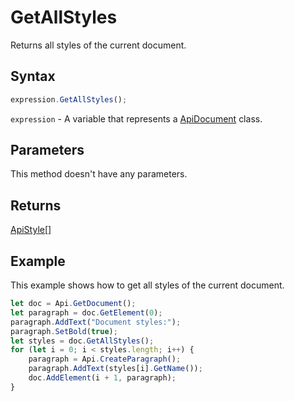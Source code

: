 # GetAllStyles

Returns all styles of the current document.

## Syntax

```javascript
expression.GetAllStyles();
```

`expression` - A variable that represents a [ApiDocument](../ApiDocument.md) class.

## Parameters

This method doesn't have any parameters.

## Returns

[ApiStyle[]](../../ApiStyle/ApiStyle.md)

## Example

This example shows how to get all styles of the current document.

```javascript
let doc = Api.GetDocument();
let paragraph = doc.GetElement(0);
paragraph.AddText("Document styles:");
paragraph.SetBold(true);
let styles = doc.GetAllStyles();
for (let i = 0; i < styles.length; i++) {
	paragraph = Api.CreateParagraph();
	paragraph.AddText(styles[i].GetName());
	doc.AddElement(i + 1, paragraph);
}
```
